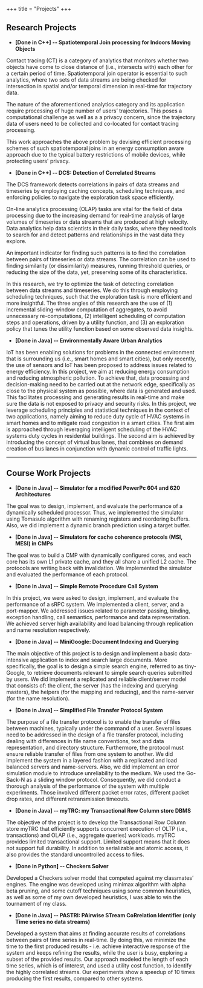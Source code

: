 +++
title = "Projects"
+++

## Research Projects

* **[Done in C++] -- Spatiotemporal Join processing for Indoors Moving Objects**

Contact tracing (CT) is a category of analytics that monitors whether two objects have come to close distance of (i.e., intersects with) each other for a certain period of time. Spatiotemporal join operator is essential to such analytics, where two sets of data streams are being checked for intersection in spatial and/or temporal dimension in real-time for trajectory data. 

The nature of the aforementioned analytics category and its application require processing of huge number of users’ trajectories. This poses a computational challenge as well as a a privacy concern, since the trajectory data of users need to be collected and co-located for contact tracing processing. 

This work approaches the above problem by devising efficient processing schemes of such spatiotemporal joins in an energy consumption aware approach due to the typical battery restrictions of mobile devices, while protecting users' privacy.

* **[Done in C++] -- DCS: Detection of Correlated Streams**

The DCS framework detects correlations in pairs of data streams and timeseries by employing caching concepts, scheduling techniques, and enforcing policies to navigate the exploration task space efficiently.

On-line analytics processing (OLAP) tasks are vital for the field of data processing due to the increasing demand for real-time analysis of large volumes of timeseries or data streams that are produced at high velocity. Data analytics help data scientists in their daily tasks, where they need tools to search for and detect patterns and relationships in the vast data they explore.

An important indicator for finding such patterns is to find the correlation between pairs of timeseries or data streams. The correlation can be used to finding similarity (or dissimilarity) measures, running threshold queries, or reducing the size of the data, yet, preserving some of its characteristics.

In this research, we try to optimize the task of detecting correlation between data streams and timeseries. We do this through employing scheduling techniques, such that the exploration task is more efficient and more insightful. The three angles of this research are the use of (1) incremental sliding-window computation of aggregates, to avoid unnecessary re-computations, (2) intelligent scheduling of computation steps and operations, driven by a utility function, and (3) an exploration policy that tunes the utility function based on some observed data insights.

* **[Done in Java] -- Environmentally Aware Urban Analytics**

IoT has been enabling solutions for problems in the connected environment that is surrounding us (i.e., smart homes and smart cities), but only recently, the use of sensors and IoT has been proposed to address issues related to energy efficiency. In this project, we aim at reducing energy consumption and reducing atmospheric pollution. To achieve that, data processing and decision-making need to be carried out at the network edge, specifically as close to the physical system as possible, where data is generated and used. This facilitates processing and generating results in real-time and make sure the data is not exposed to privacy and security risks. In this project, we leverage scheduling principles and statistical techniques in the context of two applications, namely aiming to reduce duty cycle of HVAC systems in smart homes and to mitigate road congestion in a smart cities. The first aim is approached through leveraging intelligent scheduling of the HVAC systems duty cycles in residential buildings. The second aim is achieved by introducing the concept of virtual bus lanes, that combines on demand creation of bus lanes in conjunction with dynamic control of traffic lights.

---

## Course Work Projects

* **[Done in Java] -- Simulator for a modified PowerPc 604 and 620 Architectures**

 The goal was to design, implement, and evaluate the performance of a dynamically scheduled processor. Thus, we implemented the simulator using Tomasulo algorithm with renaming registers and reordering buffers. Also, we did implement a dynamic branch prediction using a target buffer.

* **[Done in Java] -- Simulators for cache coherence protocols (MSI, MESI) in CMPs**

The goal was to build a CMP with dynamically configured cores, and each core has its own L1 private cache, and they all share a unified L2 cache. The protocols are writing back with invalidation. We implemented the simulator and evaluated the performance of each protocol. 

* **[Done in Java] -- Simple Remote Procedure Call System**

In this project, we were asked to design, implement, and evaluate the performance of a sRPC system. We implemented a client, server, and a port-mapper. We addressed issues related to parameter passing, binding, exception handling, call semantics, performance and data representation. We achieved server high availability and load balancing through replication and name resolution respectively. 

* **[Done in Java] -- MiniGoogle: Document Indexing and Querying**

The main objective of this project is to design and implement a basic data-intensive application to index and search large documents. More specifically, the goal is to design a simple search engine, referred to as tiny-Google, to retrieve documents relevant to simple search queries submitted by users. We did implement a replicated and reliable client/server model that consists of: the client, the server (has the indexing and querying masters), the helpers (for the mapping and reducing), and the name-server (for the name resolution).

* **[Done in Java] -- Simplified File Transfer Protocol System**

The purpose of a file transfer protocol is to enable the transfer of files between machines, typically under the command of a user. Several issues need to be addressed in the design of a file transfer protocol, including dealing with differences in file name conventions, text and data representation, and directory structure. Furthermore, the protocol must ensure reliable transfer of files from one system to another. We did implement the system in a layered fashion with a replicated and load balanced servers and name-servers. Also, we did implement an error simulation module to introduce unreliability to the medium. We used the Go-Back-N as a sliding window protocol. Consequently, we did conduct a thorough analysis of the performance of the system with multiple experiments. Those involved different packet error rates, different packet drop rates, and different retransmission timeouts. 

* **[Done in Java] -- myTRC: my Transactional Row Column store DBMS**

The objective of the project is to develop the Transactional Row Column store myTRC that efficiently supports concurrent execution of OLTP (i.e., transactions) and OLAP (i.e., aggregate queries) workloads. myTRC provides limited transactional support. Limited support means that it does not support full durability. In addition to serializable and atomic access, it also provides the standard uncontrolled access to files.

* **[Done in Python] -- Checkers Solver**

Developed a Checkers solver model that competed against my classmates’ engines. The engine was developed using minimax algorithm with alpha beta pruning, and some cutoff techniques using some common heuristics, as well as some of my own developed heuristics, I was able to win the tournament of my class. 

* **[Done in Java] -- PASTRI: PAirwise STream CoRrelation Identifier (only Time series no data streams)**

Developed a system that aims at finding accurate results of correlations between pairs of time series in real-time. By doing this, we minimize the time to the first produced results - i.e. achieve interactive response of the system and keeps refining the results, while the user is busy, exploring a subset of the provided results. Our approach modeled the length of each time series, which is of interest, and used a utility cost function, to identify the highly correlated streams. Our experiments show a speedup of 10 times producing the first results, compared to other systems. 